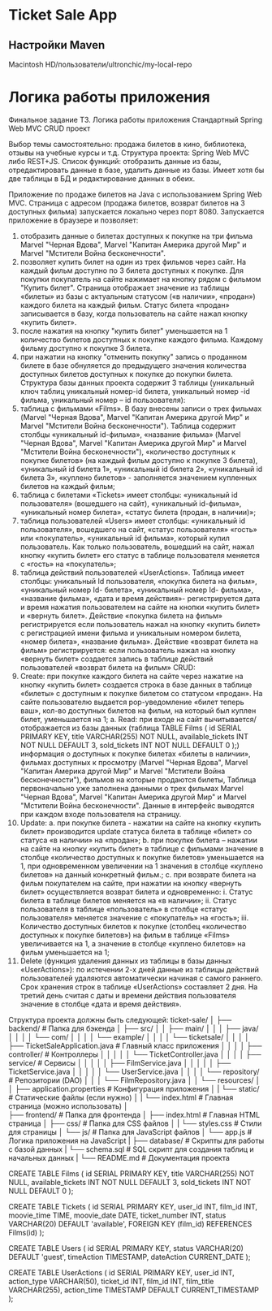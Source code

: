 # Ticket Sale App

## Настройки Maven
<settings xmlns="http://maven.apache.org/SETTINGS/1.0.0"
xmlns:xsi="http://www.w3.org/2001/XMLSchema-instance"
xsi:schemaLocation="http://maven.apache.org/SETTINGS/1.0.0 http://maven.apache.org/xsd/settings-1.0.0.xsd">
<localRepository>Macintosh HD/пользователи/ultronchic/my-local-repo</localRepository>
</settings>
# Логика работы приложения  
Финальное задание ТЗ. Логика работы приложения
Стандартный Spring Web MVC CRUD проект

Выбор темы самостоятельно: продажа билетов в кино, библиотека, отзывы на учебные курсы и т.д.
Структура проекта: Spring Web MVC либо REST+JS.
Список функций: отобразить данные из базы, отредактировать данные в базе, удалить данные из базы.
Имеет хотя бы две таблицы в БД и редактирование данных в обеих.

Приложение по продаже билетов на Java с использованием Spring Web MVC. Страница с адресом (продажа билетов, возврат билетов на 3 доступных фильма) запускается локально через порт 8080.
Запускается приложение в браузере и позволяет:
1. отобразить данные о билетах доступных к покупке на три фильма Marvel "Черная Вдова", Marvel "Капитан Америка другой Мир" и Marvel "Мстители Война бесконечности".
2. позволяет купить билет на один из трех фильмов через сайт. На каждый фильм доступно по 3 билета доступных к покупке. Для покупки покупатель на сайте нажимает на кнопку рядом с фильмом "Купить билет". Страница отображает значение из таблицы «билеты» из базы с актуальным статусом («в наличии», «продан») каждого билета на каждый фильм. Статус билета «продан» записывается в базу, когда пользователь на сайте нажал кнопку «купить билет».
3. после нажатия на кнопку "купить билет" уменьшается на 1 количество билетов доступных к покупке каждого фильма. Каждому фильму доступно к покупке 3 билета.
4. при нажатии на кнопку "отменить покупку" запись о проданном билете в базе обнуляется до предыдущего значения количества доступных билетов доступных к покупке до покупки билета.
   Структура базы данных проекта содержит 3 таблицы (уникальный ключ таблиц уникальный номер-id билета, уникальный номер -id фильма, уникальный номер – id пользователя):
1. таблица с фильмами «Films». В базу внесены записи о трех фильмах (Marvel "Черная Вдова", Marvel "Капитан Америка другой Мир" и Marvel "Мстители Война бесконечности"). Таблица содержит столбцы «уникальный id-фильма», «название фильма» (Marvel "Черная Вдова", Marvel "Капитан Америка другой Мир" и Marvel "Мстители Война бесконечности"), «количество доступных к покупке билетов» (на каждый фильм доступно к покупке 3 билета), «уникальный id билета 1», «уникальный id билета 2», «уникальный id билета 3», «куплено билетов» - заполняется значением купленных билетов на каждый фильм;
2. таблица с билетами «Tickets» имеет столбцы: «уникальный id пользователя» (вошедшего на сайт), «уникальный id-фильма», «уникальный номер билета», «статус билета (продан, в наличии)»;
3. таблица пользователей «Users» имеет столбцы: «уникальный id пользователя», вошедшего на сайт, «статус пользователя» «гость» или «покупатель», «уникальный id фильма», который купил пользователь. Как только пользователь, вошедший на сайт, нажал кнопку «купить билет» его статус в таблице пользователя меняется с «гость» на «покупатель»;
4. таблица действий пользователей «UserActions». Таблица имеет столбцы: уникальный Id пользователя, «покупка билета на фильм», «уникальный номер Id- билета», «уникальный номер Id- фильма», «название фильма», «дата и время действия»- регистрируется дата и время нажатия пользователем на сайте на кнопки «купить билет» и «вернуть билет».
   Действие «покупка билета на фильм» регистрируется если пользователь нажал на кнопку «купить билет» с регистрацией имени фильма и уникальным номером билета, «номер билета», «название фильма».
   Действие «возврат билета на фильм» регистрируется: если пользователь нажал на кнопку «вернуть билет» создается запись в таблице действий пользователей «возврат билета на фильм»
   CRUD:
1.	Create: при покупке каждого билета на сайте через нажатие на кнопку «купить билет» создается строка в базе данных в таблице «билеты» с доступным к покупке билетом со статусом «продан». На сайте пользователю выдается pop-уведомление «билет теперь ваш», кол-во доступных билетов на фильм, на который был куплен билет, уменьшается на 1;
      a.	Read: при входе на сайт вычитывается/отображается из базы данных (таблица TABLE Films (
      id SERIAL PRIMARY KEY,
      title VARCHAR(255) NOT NULL,
      available_tickets INT NOT NULL DEFAULT 3,
      sold_tickets INT NOT NULL DEFAULT 0
      );) информация о доступных к покупке билетах «билеты в наличии», фильмах доступных к просмотру (Marvel "Черная Вдова", Marvel "Капитан Америка другой Мир" и Marvel "Мстители Война бесконечности"), фильмов на которые продаются билеты, Таблица первоначально уже заполнена данными о трех фильмах Marvel "Черная Вдова", Marvel "Капитан Америка другой Мир" и Marvel "Мстители Война бесконечности". Данные в интерфейс выводятся при каждом входе пользователя на страницу.
2.	Update:
      a.	при покупке билета - нажатии на сайте на кнопку «купить билет» производится update статуса билета в таблице «билет» со статуса «в наличии» на «продан»;
      b.	при покупке билета – нажатии на сайте на кнопку «купить билет» в таблице с фильмами значение в столбце «количество доступных к покупке билетов» уменьшается на 1, при одновременном увеличении на 1 значения в столбце «куплено билетов» на данный конкретный фильм.;
      c.	при возврате билета на фильм покупателем на сайте, при нажатии на кнопку «вернуть билет» осуществляется возврат билета и одновременно:
      i.	Статус билета в таблице билетов меняется на «в наличии»;
      ii.	Статус пользователя в таблице «пользователь» в столбце «статус пользователя» меняется значение с «покупатель» на «гость»;
      iii.	Количество доступных билетов к покупке (столбец «количество доступных к покупке билетов») на фильм в таблице «Films» увеличивается на 1, а значение в столбце «куплено билетов» на фильм уменьшается на 1;
3.	Delete (функция удаления данных из таблицы в базы данных «UserActions»): по истечении 2-х дней данные из таблицы действий пользователей удаляются автоматически начиная с самого раннего. Срок хранения строк в таблице «UserActions» составляет 2 дня. На третий день считая с даты и времени действия пользователя значение в столбце «дата и время действия».

      

Структура проекта должны быть следующей:
ticket-sale/
│
├── backend/                     # Папка для бэкенда
│   ├── src/
│   │   ├── main/
│   │   │   ├── java/
│   │   │   │   └── com/
│   │   │   │       └── example/
│   │   │   │           └── ticketsale/
│   │   │   │               ├── TicketSaleApplication.java  # Главный класс приложения
│   │   │   │               ├── controller/                 # Контроллеры
│   │   │   │               │    └── TicketController.java
│   │   │   │               ├── service/                    # Сервисы
│   │   │   │               │    ├── FilmService.java
│   │   │   │               │    ├── TicketService.java
│   │   │   │               │    └── UserService.java
│   │   │   │               └── repository/                 # Репозитории (DAO)
│   │   │                   └── FilmRepository.java
│   │                       └── resources/
│   │                           ├── application.properties     # Конфигурация приложения
│   |                           └── static/                   # Статические файлы (если нужно)
│   |                               └── index.html             # Главная страница (можно использовать)
│   
├── frontend/                    # Папка для фронтенда
│    ├── index.html              # Главная HTML страница
│    ├── css/                    # Папка для CSS файлов
│    |    └── styles.css         # Стили для страницы
│    └── js/                     # Папка для JavaScript файлов
│         └── app.js             # Логика приложения на JavaScript
|
├── database/                    # Скрипты для работы с базой данных 
|    └── schema.sql              # SQL скрипт для создания таблиц и начальных данных
|
└── README.md                    # Документация проекта


CREATE TABLE Films (
id SERIAL PRIMARY KEY,
title VARCHAR(255) NOT NULL,
available_tickets INT NOT NULL DEFAULT 3,
sold_tickets INT NOT NULL DEFAULT 0
);

CREATE TABLE Tickets (
id SERIAL PRIMARY KEY,
user_id INT,
film_id INT,
moovie_time TIME,
moovie_date DATE,
ticket_number INT,
status VARCHAR(20) DEFAULT 'available',
FOREIGN KEY (film_id) REFERENCES Films(id)
);

CREATE TABLE Users (
id SERIAL PRIMARY KEY,
status VARCHAR(20) DEFAULT 'guest',
timeAction TIMESTAMP,
dateAction CURRENT_DATE
);

CREATE TABLE UserActions (
id SERIAL PRIMARY KEY,
user_id INT,
action_type VARCHAR(50),
ticket_id INT,
film_id INT,
film_title VARCHAR(255),
action_time TIMESTAMP DEFAULT CURRENT_TIMESTAMP
);

